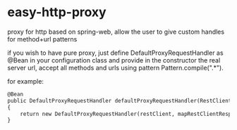 # easy-http-proxy
proxy for http based on spring-web, allow the user to give custom handles for method+url patterns

if you wish to have pure proxy, just define DefaultProxyRequestHandler as @Bean in your configuration class and provide in the constructor
the real server url, accept all methods and urls using pattern Pattern.compile(".*").

for example:
```xml
@Bean
public DefaultProxyRequestHandler defaultProxyRequestHandler(RestClient restClient, MapRestClientResponseToResponseEntity mapRestClientResponseToResponseEntity)
{
	return new DefaultProxyRequestHandler(restClient, mapRestClientResponseToResponseEntity, "http://google.com", Pattern.compile(".*"), Pattern.compile(".*"));
}
```

